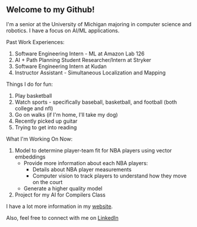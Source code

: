 ## Welcome to my Github!

I'm a senior at the University of Michigan majoring in computer science and robotics. I have a focus on AI/ML applications. 

Past Work Experiences: 
1. Software Engineering Intern - ML at Amazon Lab 126
2. AI + Path Planning Student Researcher/Intern at Stryker
3. Software Engineering Intern at Kudan
4. Instructor Assistant - Simultaneous Localization and Mapping 

Things I do for fun: 
1. Play basketball
2. Watch sports - specifically baseball, basketball, and football (both college and nfl)
3. Go on walks (if I'm home, I'll take my dog)
4. Recently picked up guitar
5. Trying to get into reading   

What I'm Working On Now: 
1. Model to determine player-team fit for NBA players using vector embeddings
   - Provide more information about each NBA players:
        - Details about NBA player measurements
        - Computer vision to track players to understand how they move on the court
   - Generate a higher quality model
2. Project for my AI for Compilers Class


I have a lot more information in my [website](http://vaibhavgurunathan.com/). 

Also, feel free to connect with me on [LinkedIn](https://www.linkedin.com/in/vaibhavgurunathan/) 

<!--
**vaibhavgurunathan/vaibhavgurunathan** is a ✨ _special_ ✨ repository because its `README.md` (this file) appears on your GitHub profile.

Here are some ideas to get you started:

- 🔭 I’m currently working on ...
- 🌱 I’m currently learning ...
- 👯 I’m looking to collaborate on ...
- 🤔 I’m looking for help with ...
- 💬 Ask me about ...
- 📫 How to reach me: ...
- 😄 Pronouns: ...
- ⚡ Fun fact: ...
-->
